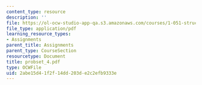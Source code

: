```yaml
---
content_type: resource
description: ''
file: https://ol-ocw-studio-app-qa.s3.amazonaws.com/courses/1-051-structural-engineering-design-fall-2003/2abe15d41f2f14dd203de2c2efb9333e_probset_4.pdf
file_type: application/pdf
learning_resource_types:
- Assignments
parent_title: Assignments
parent_type: CourseSection
resourcetype: Document
title: probset_4.pdf
type: OCWFile
uid: 2abe15d4-1f2f-14dd-203d-e2c2efb9333e
---
```

